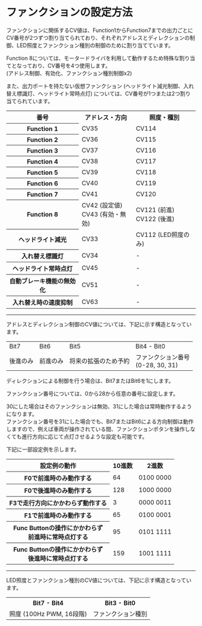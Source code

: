 # ファンクションの設定方法

ファンクションに関係するCV値は、Function1からFunction7までの出力ごとにCV番号が2つずつ割り当てられており、それぞれアドレスとディレクションの制御、LED照度とファンクション種別の制御のために割り当てています。

Function 8については、モータードライバを利用して動作するため特殊な割り当てとなっており、CV番号を4つ使用します。
<br>(アドレス制御、有効化、ファンクション種別制御x2)

また、出力ポートを持たない仮想ファンクション (ヘッドライト減光制御、入れ替え標識灯、ヘッドライト常時点灯) については、CV番号が1つまたは2つ割り当てられています。

<table>
  <tr>
    <th>番号</th>
    <th>アドレス・方向</th>
    <th>照度・種別</th>
  </tr>
  <tr>
    <th>Function 1</th>
    <td>CV35</td>
    <td>CV114</td>
  </tr>
  <tr>
    <th>Function 2</th>
    <td>CV36</td>
    <td>CV115</td>
  </tr>
  <tr>
    <th>Function 3</th>
    <td>CV37</td>
    <td>CV116</td>
  </tr>
  <tr>
    <th>Function 4</th>
    <td>CV38</td>
    <td>CV117</td>
  </tr>
  <tr>
    <th>Function 5</th>
    <td>CV39</td>
    <td>CV118</td>
  </tr>
  <tr>
    <th>Function 6</th>
    <td>CV40</td>
    <td>CV119</td>
  </tr>
  <tr>
    <th>Function 7</th>
    <td>CV41</td>
    <td>CV120</td>
  </tr>
  <tr>
    <th>Function 8</th>
    <td>CV42 (設定値)
    <br>CV43 (有効・無効)</td>
    <td>CV121 (前進)
    <br>CV122 (後進)</td>
  </tr>
  <tr>
    <th>ヘッドライト減光</th>
    <td>CV33</td>
    <td>CV112 (LED照度のみ)</td>
  </tr>
  <tr>
    <th>入れ替え標識灯</th>
    <td>CV34</td>
    <td>-</td>
  </tr>
  <tr>
    <th>ヘッドライト常時点灯</th>
    <td>CV45</td>
    <td>-</td>
  </tr>
  <tr>
    <th>自動ブレーキ機能の無効化</th>
    <td>CV51</td>
    <td>-</td>
  </tr>
  <tr>
    <th>入れ替え時の速度抑制</th>
    <td>CV63</td>
    <td>-</td>
  </tr>
</table>

------

アドレスとディレクション制御のCV値については、下記に示す構造となっています。

<table>
  <tr>
    <td>Bit7</td>
    <td>Bit6</td>
    <td>Bit5</td>
    <td>Bit4 - Bit0</td>
  </tr>
  <tr>
    <td>後進のみ</td>
    <td>前進のみ</td>
    <td>将来の拡張のため予約</td>
    <td>ファンクション番号<br />(0-28, 30, 31)</td>
  </tr>
</table>

ディレクションによる制御を行う場合は、Bit7またはBit6を1にします。

ファンクション番号については、0から28から任意の番号に設定します。

30にした場合はそのファンクションは無効、31にした場合は常時動作するようになります。 <br />ファンクション番号を31にした場合でも、Bit7またはBit6による方向制御は動作しますので、例えば車両が操作されている間、ファンクションボタンを操作しなくても進行方向に応じて点灯させるような設定も可能です。

下記に一部設定例を示します。

<table>
  <tr>
    <th>設定例の動作</th>
    <th>10進数</th>
    <th>2進数</th>
  </tr>
  <tr>
    <th>F0で前進時のみ動作する</th>
    <td>64</td>
    <td>0100 0000</td>
  </tr>
  <tr>
    <th>F0で後進時のみ動作する</th>
    <td>128</td>
    <td>1000 0000</td>
  </tr>
  <tr>
    <th>F3で走行方向にかかわらず動作する</th>
    <td>3</td>
    <td>0000 0011</td>
  </tr>
  <tr>
    <th>F1で前進時のみ動作する</th>
    <td>65</td>
    <td>0100 0001</td>
  </tr>
  <tr>
    <th>Func Buttonの操作にかかわらず<br>前進時に常時点灯する</th>
    <td>95</td>
    <td>0101 1111</td>
  </tr>
  <tr>
    <th>Func Buttonの操作にかかわらず<br>後進時に常時点灯する</th>
    <td>159</td>
    <td>1001 1111</td>
  </tr>
</table>

------

LED照度とファンクション種別のCV値については、下記に示す構造となっています。

<table>
  <tr>
    <th>Bit7 - Bit4</th>
    <th>Bit3 - Bit0</th>
  </tr>
  <tr>
    <td>照度 (100Hz PWM, 16段階)</td>
    <td>ファンクション種別</td>
  </tr>
</table>